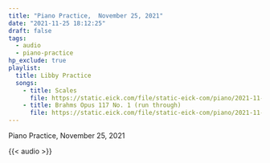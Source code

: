 ```yaml
---
title: "Piano Practice,  November 25, 2021"
date: "2021-11-25 18:12:25"
draft: false
tags:
  - audio
  - piano-practice
hp_exclude: true
playlist:
  title: Libby Practice
  songs:
    - title: Scales
      file: https://static.eick.com/file/static-eick-com/piano/2021-11-25-001.mp3
    - title: Brahms Opus 117 No. 1 (run through)
      file: https://static.eick.com/file/static-eick-com/piano/2021-11-25-002.mp3
---
```


Piano Practice, November 25, 2021

<!--more-->

{{< audio >}}
